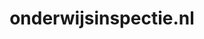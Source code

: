 ---
layout: post
title:  "onderwijsinspectie.nl"
internal_url:  "/dutchgov/onderwijsinspectie.nl.html"
subdomains_count: 14
all_subdomains_count: 21
urls_count: 14
ssl_rank: 0
http_rank: 54.285714285714
url_link: /data/onderwijsinspectie.nl/urls.txt
all_subdomains_link: /data/onderwijsinspectie.nl/all_subdomains.txt
subdomains_link: /data/onderwijsinspectie.nl/subdomains.txt
categories: dutchgov
---